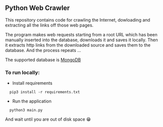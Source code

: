 ## Python Web Crawler

This repository contains code for crawling the Internet, dowloading and extracting all the links off those web pages.

The program makes web requests starting from a root URL which has been manually inserted into the database, downloads it and saves it locally. Then it extracts
http links from the downloaded source and saves them to the database. And the process repeats ...

The supported database is [MongoDB](https://www.mongodb.com/)

### To run locally:

- Install requirements
```
  pip3 install -r requirements.txt
```

- Run the application
```
  python3 main.py
```

And wait until you are out of disk space :grin:

